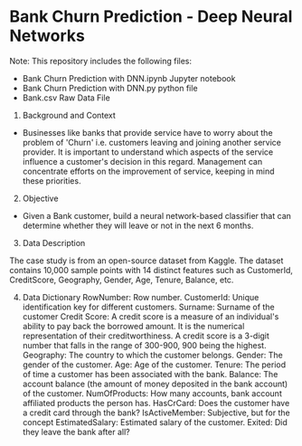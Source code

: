 # Bank Churn Prediction - Deep Neural Networks


Note: This repository includes the following files:
- Bank Churn Prediction with DNN.ipynb Jupyter notebook
- Bank Churn Prediction with DNN.py python file
- Bank.csv Raw Data File

1. Background and Context

- Businesses like banks that provide service have to worry about the problem of 'Churn' i.e. customers leaving and joining another service provider. It is important to understand which aspects of the service influence a customer's decision in this regard. Management can concentrate efforts on the improvement of service, keeping in mind these priorities.

2. Objective

- Given a Bank customer, build a neural network-based classifier that can determine whether they will leave or not in the next 6 months.

3. Data Description

The case study is from an open-source dataset from Kaggle. The dataset contains 10,000 sample points with 14 distinct features such as CustomerId, CreditScore, Geography, Gender, Age, Tenure, Balance, etc.

4. Data Dictionary
RowNumber: Row number.
CustomerId: Unique identification key for different customers.
Surname: Surname of the customer
Credit Score: A credit score is a measure of an individual's ability to pay back the borrowed amount. It is the numerical representation of their creditworthiness. A credit score is a 3-digit number that falls in the range of 300-900, 900 being the highest.
Geography: The country to which the customer belongs.
Gender: The gender of the customer.
Age: Age of the customer.
Tenure: The period of time a customer has been associated with the bank.
Balance: The account balance (the amount of money deposited in the bank account) of the customer.
NumOfProducts: How many accounts, bank account affiliated products the person has.
HasCrCard: Does the customer have a credit card through the bank?
IsActiveMember: Subjective, but for the concept
EstimatedSalary: Estimated salary of the customer.
Exited: Did they leave the bank after all?


